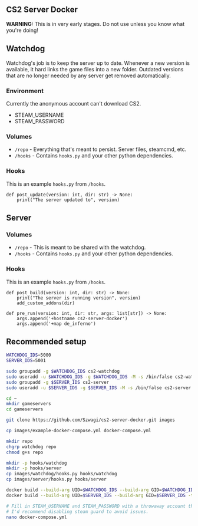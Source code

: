 ## CS2 Server Docker

**WARNING:** This is in very early stages. Do not use unless you know what you're doing!

## Watchdog

Watchdog's job is to keep the server up to date. Whenever a new version is available, it hard links the game files into a new folder. Outdated versions that are no longer needed by any server get removed automatically.

### Environment

Currently the anonymous account can't download CS2.

- STEAM_USERNAME
- STEAM_PASSWORD

### Volumes

- `/repo` - Everything that's meant to persist. Server files, steamcmd, etc.
- `/hooks` - Contains `hooks.py` and your other python dependencies.

### Hooks

This is an example `hooks.py` from `/hooks`. 

```Py
def post_update(version: int, dir: str) -> None:
    print("The server updated to", version)
```

## Server

### Volumes

- `/repo` - This is meant to be shared with the watchdog.
- `/hooks` - Contains `hooks.py` and your other python dependencies.

### Hooks

This is an example `hooks.py` from `/hooks`. 

```Py
def post_build(version: int, dir: str) -> None:
    print("The server is running version", version)
    add_custom_addons(dir)

def pre_run(version: int, dir: str, args: list[str]) -> None:
    args.append('+hostname cs2-server-docker')
    args.append('+map de_inferno')
```

## Recommended setup

```bash
WATCHDOG_IDS=5000
SERVER_IDS=5001

sudo groupadd -g $WATCHDOG_IDS cs2-watchdog
sudo useradd -u $WATCHDOG_IDS -g $WATCHDOG_IDS -M -s /bin/false cs2-watchdog
sudo groupadd -g $SERVER_IDS cs2-server
sudo useradd -u $SERVER_IDS -g $SERVER_IDS -M -s /bin/false cs2-server

cd ~
mkdir gameservers
cd gameservers

git clone https://github.com/Szwagi/cs2-server-docker.git images

cp images/example-docker-compose.yml docker-compose.yml

mkdir repo
chgrp watchdog repo
chmod g+s repo

mkdir -p hooks/watchdog
mkdir -p hooks/server
cp images/watchdog/hooks.py hooks/watchdog
cp images/server/hooks.py hooks/server

docker build --build-arg UID=$WATCHDOG_IDS --build-arg GID=$WATCHDOG_IDS -t cs2-watchdog images/watchdog
docker build --build-arg UID=$SERVER_IDS --build-arg GID=$SERVER_IDS -t cs2-server images/server

# Fill in STEAM_USERNAME and STEAM_PASSWORD with a throwaway account that has CS2 added to their library.
# I'd recommend disabling steam guard to avoid issues.
nano docker-compose.yml
```
